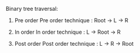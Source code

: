 
Binary tree traversal:

1. Pre order
Pre order technique : Root -> L -> R


2. In order
In order technique : L -> Root -> R


3. Post order
Post order technique : L -> R -> Root
